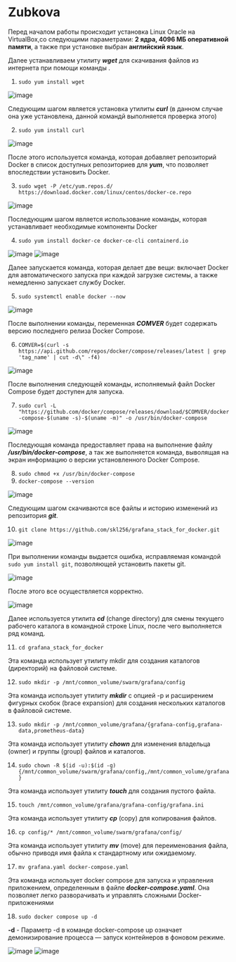 # Zubkova
Перед началом работы происходит установка Linux Oracle на VirtualBox,со следующими параметрами: **2 ядра, 4096 МБ оперативной памяти**, а также при установке выбран **английский язык**.

Далее устанавливаем утилиту ***wget*** для скачивания файлов из интернета при помощи команды .
1. `sudo yum install wget`

![image](https://github.com/user-attachments/assets/8e4159ce-489a-429f-bee6-f631c59235b7)

Следующим шагом является установка утилиты ***curl*** (в данном случае она уже установлена, данной командй выполняется проверка этого)

2. `sudo yum install curl`

![image](https://github.com/user-attachments/assets/4ff3633d-5c9a-4fa0-956a-6ff2cfbc0bae)

После этого используется команда, которая добавляет репозиторий Docker в список доступных репозиториев для ***yum***, что позволяет впоследствии установить Docker.

3. `sudo wget -P /etc/yum.repos.d/ https://download.docker.com/linux/centos/docker-ce.repo`

![image](https://github.com/user-attachments/assets/7789a60b-b21a-4f77-8fc8-60be58694b6f)

Последующим шагом является использование команды, которая устанавливает необходимые компоненты Docker

4. `sudo yum install docker-ce docker-ce-cli containerd.io`

![image](https://github.com/user-attachments/assets/ca4390f7-d974-41ef-aa54-2a93321a54e6)
![image](https://github.com/user-attachments/assets/9985b547-238b-4274-9ba5-c171573ef681)

Далее запускается команда, которая делает две вещи: включает Docker для автоматического запуска при каждой загрузке системы, а также немедленно запускает службу Docker.

5. `sudo systemctl enable docker --now`

![image](https://github.com/user-attachments/assets/434ef98e-1550-4313-ad4a-321f869b20c7)

После выполнении команды, переменная ***COMVER*** будет содержать версию последнего релиза Docker Compose.

6. `COMVER=$(curl -s https://api.github.com/repos/docker/compose/releases/latest | grep 'tag_name' | cut -d\" -f4)`
   
![image](https://github.com/user-attachments/assets/1a212480-639d-4f8a-8ea1-6a4999b0c8d4)

После выполнения следующей команды, исполняемый файл Docker Compose будет доступен для запуска.

7. `sudo curl -L "https://github.com/docker/compose/releases/download/$COMVER/docker-compose-$(uname -s)-$(uname -m)" -o /usr/bin/docker-compose`

![image](https://github.com/user-attachments/assets/0259be5a-f105-455d-9444-41c3f37684c2)

Последующая команда предоставляет права на выполнение файлу ***/usr/bin/docker-compose***, а так же выполняется команда, выволящая на экран информацию о версии установленного Docker Compose.

8. `sudo chmod +x /usr/bin/docker-compose`
9. `docker-compose --version`

![image](https://github.com/user-attachments/assets/59f65146-0ea2-44f2-aaa9-eeea7e87a8a0)

Следующим шагом скачиваются все файлы и историю изменений из репозитория ***git***.

10. `git clone https://github.com/skl256/grafana_stack_for_docker.git`

![image](https://github.com/user-attachments/assets/1d7d8c74-781d-41f0-8cdf-c93e8dddeb57)

При выполнении команды выдается ошибка, исправляемая командой `sudo yum install git`, позволяющей установить пакеты git.

![image](https://github.com/user-attachments/assets/04387a49-2c18-4062-95d4-7efaa2f39717)

После этого все осуществляется корректно.

![image](https://github.com/user-attachments/assets/6189a7c3-3798-4c63-af38-4942f4781bfc)

Далее используется утилита ***cd*** (change directory) для смены текущего рабочего каталога в командной строке Linux, после чего выполняется ряд команд.

11. `cd grafana_stack_for_docker`

Эта команда использует утилиту mkdir для создания каталогов (директорий) на файловой системе.

12. `sudo mkdir -p /mnt/common_volume/swarm/grafana/config`
    
Эта команда использует утилиту ***mkdir*** с опцией -p и расширением фигурных скобок (brace expansion) для создания нескольких каталогов в файловой системе.

13. `sudo mkdir -p /mnt/common_volume/grafana/{grafana-config,grafana-data,prometheus-data}`
    
Эта команда использует утилиту ***chown*** для изменения владельца (owner) и группы (group) файлов и каталогов.

14. `sudo chown -R $(id -u):$(id -g) {/mnt/common_volume/swarm/grafana/config,/mnt/common_volume/grafana}`

Эта команда использует утилиту ***touch*** для создания пустого файла.

15. `touch /mnt/common_volume/grafana/grafana-config/grafana.ini`

Эта команда использует утилиту ***cp*** (copy) для копирования файлов.

16. `cp config/* /mnt/common_volume/swarm/grafana/config/`
    
Эта команда использует утилиту ***mv*** (move) для переименования файла, обычно приводя имя файла к стандартному или ожидаемому.

17. `mv grafana.yaml docker-compose.yaml`
    
Эта команда использует docker compose для запуска и управления приложением, определенным в файле ***docker-compose.yaml***. Она позволяет легко разворачивать и управлять сложными Docker-приложениями

18. `sudo docker compose up -d`
    
**-d** - Параметр -d в команде docker-compose up означает демонизирование процесса — запуск контейнеров в фоновом режиме.

![image](https://github.com/user-attachments/assets/735ac101-8d4c-43ec-99cf-091147f47beb)
![image](https://github.com/user-attachments/assets/37878b46-eede-4aea-add4-7f3c6ff73197)


